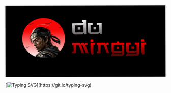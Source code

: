 
<img src="dumingyi.png" alt="Du-Mingyi" >

[![Typing SVG](https://readme-typing-svg.demolab.com?font=Noto+Serif+Japanese&pause=202&color=EE0000CF&center=true&vCenter=true&multiline=true&repeat=false&random=false&width=800&height=70&lines=I+am+Du+Mingyi.;+A+Computer+Science+and+AI+enthusiast.)](https://git.io/typing-svg)
